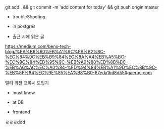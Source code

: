

git add . && git commit -m 'add content for today' && git push origin master

- troubleShooting


- in postgres


- 출근 시에 읽은 글 

https://medium.com/benx-tech-blog/%EA%B8%80%EB%A1%9C%EB%B2%8C-%EC%84%9C%EB%B9%84%EC%8A%A4%EB%A5%BC-%EC%9C%84%ED%95%9C-%EB%A9%80%ED%8B%B0-%EB%A6%AC%EC%A0%84-%ED%94%84%EB%A1%9D%EC%8B%9C-%EB%8F%84%EC%9E%85%EA%B8%B0-87eda1bd8d55#gaerae.com

멀티 리전 프록시 도입기 

- must know 




- at DB 


- frontend


ㄹㄹㄹddd